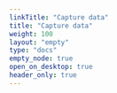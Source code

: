 ```yaml
---
linkTitle: "Capture data"
title: "Capture data"
weight: 100
layout: "empty"
type: "docs"
empty_node: true
open_on_desktop: true
header_only: true
---
```

